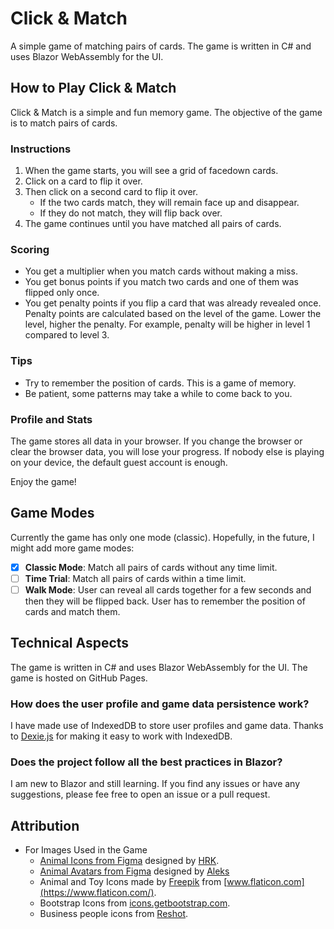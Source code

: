 # Click & Match

A simple game of matching pairs of cards. The game is written in C# and uses Blazor WebAssembly for the UI.

## How to Play Click & Match

Click & Match is a simple and fun memory game. The objective of the game is to match pairs of cards.

### Instructions

1. When the game starts, you will see a grid of facedown cards.
2. Click on a card to flip it over.
3. Then click on a second card to flip it over.
   - If the two cards match, they will remain face up and disappear.
   - If they do not match, they will flip back over.
4. The game continues until you have matched all pairs of cards.

### Scoring

- You get a multiplier when you match cards without making a miss.
- You get bonus points if you match two cards and one of them was flipped only once.
- You get penalty points if you flip a card that was already revealed once. Penalty points are calculated based on the level of the game. Lower the level, higher the penalty. For example, penalty will be higher in level 1 compared to level 3.

### Tips

- Try to remember the position of cards. This is a game of memory.
- Be patient, some patterns may take a while to come back to you.

### Profile and Stats

The game stores all data in your browser. If you change the browser or clear the browser data, you will lose your progress. If nobody else is playing on your device, the default guest account is enough.

Enjoy the game!

## Game Modes

Currently the game has only one mode (classic). Hopefully, in the future, I might add more game modes:

- [x] **Classic Mode**: Match all pairs of cards without any time limit.
- [ ] **Time Trial**: Match all pairs of cards within a time limit.
- [ ] **Walk Mode**: User can reveal all cards together for a few seconds and then they will be flipped back. User has to remember the position of cards and match them.

## Technical Aspects

The game is written in C# and uses Blazor WebAssembly for the UI. The game is hosted on GitHub Pages.

### How does the user profile and game data persistence work?

I have made use of IndexedDB to store user profiles and game data. Thanks to [Dexie.js](https://dexie.org/) for making it easy to work with IndexedDB.

### Does the project follow all the best practices in Blazor?

I am new to Blazor and still learning. If you find any issues or have any suggestions, please fee free to open an issue or a pull request.

## Attribution

- For Images Used in the Game
  - [Animal Icons from Figma](https://www.figma.com/community/file/1253367719553048712/animal-icon) designed by [HRK](https://www.figma.com/@HRK04).
  - [Animal Avatars from Figma](https://www.figma.com/community/file/1302328392768925757/380-animal-avatars-2-style-full-free) designed by [Aleks](https://www.figma.com/@aleksmakowski)
  - Animal and Toy Icons made by [Freepik](https://www.freepik.com/) from [www.flaticon.com](https://www.flaticon.com/).
  - Bootstrap Icons from [icons.getbootstrap.com](https://icons.getbootstrap.com/).
  - Business people icons from [Reshot](https://www.reshot.com/).
